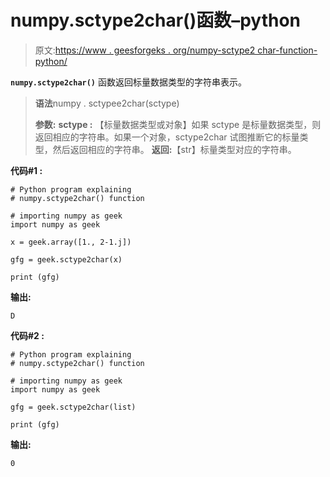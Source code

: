 # numpy.sctype2char()函数–python

> 原文:[https://www . geesforgeks . org/numpy-sctype2 char-function-python/](https://www.geeksforgeeks.org/numpy-sctype2char-function-python/)

**`numpy.sctype2char()`** 函数返回标量数据类型的字符串表示。

> **语法**numpy . sctypee2char(sctype)
> 
> **参数:**
> **sctype :** 【标量数据类型或对象】如果 sctype 是标量数据类型，则返回相应的字符串。如果一个对象，sctype2char 试图推断它的标量类型，然后返回相应的字符串。
> **返回:**【str】标量类型对应的字符串。

**代码#1 :**

```
# Python program explaining
# numpy.sctype2char() function

# importing numpy as geek 
import numpy as geek 

x = geek.array([1., 2-1.j])

gfg = geek.sctype2char(x)

print (gfg)
```

**输出:**

```
D

```

**代码#2 :**

```
# Python program explaining
# numpy.sctype2char() function

# importing numpy as geek 
import numpy as geek 

gfg = geek.sctype2char(list)

print (gfg)
```

**输出:**

```
0

```